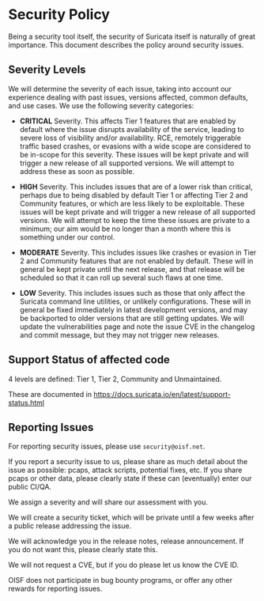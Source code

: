 # Security Policy

Being a security tool itself, the security of Suricata itself is naturally of
great importance. This document describes the policy around security issues.


## Severity Levels

We will determine the severity of each issue, taking into account our
experience dealing with past issues, versions affected, common defaults,
and use cases. We use the following severity categories:

* **CRITICAL** Severity. This affects Tier 1 features that are enabled by default
where the issue disrupts availability of the service, leading to severe
loss of visibility and/or availability. RCE, remotely triggerable traffic
based crashes, or evasions with a wide scope are considered to be in-scope
for this severity. These issues will be kept private and will trigger a new
release of all supported versions. We will attempt to address these as soon
as possible.

* **HIGH** Severity. This includes issues that are of a lower risk than critical,
perhaps due to being disabled by default Tier 1 or affecting Tier 2 and
Community features, or which are less likely to be exploitable. These issues
will be kept private and will trigger a new release of all supported versions.
We will attempt to keep the time these issues are private to a minimum; our
aim would be no longer than a month where this is something under our control.

* **MODERATE** Severity. This includes issues like crashes or evasion in Tier 2 and
Community features that are not enabled by default. These will in general be
kept private until the next release, and that release will be scheduled so
that it can roll up several such flaws at one time.

* **LOW** Severity. This includes issues such as those that only affect the
Suricata command line utilities, or unlikely configurations. These will in
general be fixed immediately in latest development versions, and may be
backported to older versions that are still getting updates. We will
update the vulnerabilities page and note the issue CVE in the changelog
and commit message, but they may not trigger new releases.


## Support Status of affected code

4 levels are defined: Tier 1, Tier 2, Community and Unmaintained.

These are documented in https://docs.suricata.io/en/latest/support-status.html


## Reporting Issues

For reporting security issues, please use `security@oisf.net`.

If you report a security issue to us, please share as much detail about the issue
as possible: pcaps, attack scripts, potential fixes, etc. If you share pcaps or
other data, please clearly state if these can (eventually) enter our public CI/QA.

We assign a severity and will share our assessment with you.

We will create a security ticket, which will be private until a few weeks after
a public release addressing the issue.

We will acknowledge you in the release notes, release announcement. If you do not
want this, please clearly state this.

We will not request a CVE, but if you do please let us know the CVE ID.

OISF does not participate in bug bounty programs, or offer any other rewards
for reporting issues.

